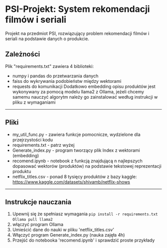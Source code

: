 # PSI-Projekt: System rekomendacji filmów i seriali
Projekt na przedmiot PSI, rozwiązujący problem rekomendacji filmów i seriali na podstawie danych o produkcie.

## Zależności
Plik "requirements.txt" zawiera 4 biblioteki:
- numpy i pandas do przetwarzania danych
- faiss do wykrywania podobieństw między wektorami
- requests do komunikacji
Dodatkowo embedding opisu produktów jest wykonywany za pomocą modelu llama2 z Ollama, jeżeli chcemy samemu nauczyć algorytm należy go zainstalować według instrukcji w pliku z wymaganiami

___

## Pliki
- my_util_func.py - zawiera funkcje pomocnicze, wydzielone dla przejrzystości kodu
- requirements.txt - patrz wyżej
- Generate_index.py - program tworzący plik Index z wektorami (embedding)
- recomend.ipynb - notebook z funkcją znajdującą n najlepszych dopasować wektorów (produktów) na podstawie tekstowej reprezentacji produktu
- netflix_titles.csv - ponad 8 tysięcy produktów z bazy kaggle: https://www.kaggle.com/datasets/shivamb/netflix-shows

___

## Instrukcje nauczania
1. Upewnij się że spełniasz wymagania
`pip install -r requirements.txt`
`Ollama pull llama2`
3. włączyć program Ollama
4. Umieścić dane do nauki w pliku 'netflix_titles.csv'
5. Włączyć program Generate_index.py (nauka zajęła 4h)
6. Przejść do notebooka 'recomend.ipynb' i sprawdzić proste przykłady
